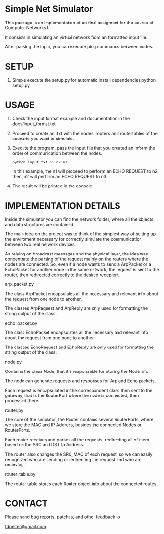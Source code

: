 Simple Net Simulator
======================

This package is an implementation of an final assigment for the course of Computer Networks I.

It consists in simulating an virtual network from an formatted input file.

After parsing the input, you can execute ping commands between nodes.

SETUP
=====

 1. Simple execute the setup.py for automatic install dependencies
      python setup.py

USAGE
=====
 
 1. Check the input format example and documentation in the docs/input_format.txt
 
 2. Proceed to create an .txt with the nodes, routers and routertables of the scenario you want to simulate.
 
 3. Execute the program, pass the input file that you created an inform the order of communication between the nodes.
 
        python input.txt n1 n2 n3
 
    In this example, the n1 will proceed to perform an ECHO REQUEST to n2, then, n2 will perform an ECHO REQUEST to n3.
    
 4. The result will be printed in the console.
 
IMPLEMENTATION DETAILS
======================

Inside the simulator you can find the network folder, where all the objects and data structures are contained.

The main idea on the project was to think of the simplest way of setting up the enviroment necessary for correctly simulate the communication between two real network devices.

As relying on broadcast messages and the physical layer, the idea was concentrate the parsing of the request mainly on the routers where the nodes are connected. So, even if a node wants to send a ArpPacket or a EchoPacket for another node in the same network, the request is sent to the router, then redirected correctly to the desired recepient.

arp_packet.py

The class ArpPacket encapsulates all the necessary and relevant info about the request from one node to another.

The classes ArpRequest and ArpReply are only used for formatting the string output of the class.


echo_packet.py

The class EchoPacket encapsulates all the necessary and relevant info about the request from one node to another.

The classes EchoRequest and EchoReply are only used for formatting the string output of the class.


node.py

Contains the class Node, that it's responsable for storing the Node info.

The node can generate requests and responses for Arp and Echo packets.

Each request is encapsulated in the correspondent class then sent to the gateway, that is the RouterPort where the node is connected, then processed there.


router.py

The core of the simulator, the Router contains several RouterPorts, where we store the MAC and IP Address, besides the connected Nodes or RouterPorts.

Each router receives and parses all the requests, redirecting all of them based on the SRC and DST Ip Address. 

The router also changes the SRC_MAC of each request, so we can easily recognized who are sending or redirecting the request and who are recieving.


router_table.py

The router table stores each Router object info about the connected routes.


CONTACT
=======

Please send bug reports, patches, and other feedback to

  fdpeiter@gmail.com
